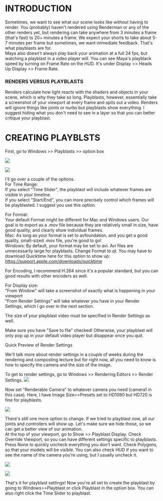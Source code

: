 # INTRODUCTION

Sometimes, we want to see what our scene looks like without having to render. You (probably) haven't rendered using Renderman or any of the other renders yet, but rendering can take anywhere from 3 minutes a frame (that's fast) to 20+ minutes a frame. We expect your shorts to take about 5-7 minutes per frame but sometimes, we want immediate feedback. That's what playblasts are for.  
Maya also doesn't always play back your animation at a full 24 fps, but watching a playblast in a video player will. You can see Maya's playblack speed by turning on Frame Rate on the HUD. It's under Display >> Heads Up Display >> Frame Rate.

### RENDERS VERSUS PLAYBLASTS

Renders calculate how light reacts with the shaders and objects in your scene, which is why they take so long. Playblasts, however, essentially take a screenshot of your viewport at every frame and spits out a video. Renders will ignore things like joints or nurbs but playblasts show everything. I suggest hiding what you don't need to see in a layer so that you can better critique your playblast.

# CREATING PLAYBLSTS

First, go to Windows >> Playblasts >> option box

![](playblasts1.png)

![](playblasts2.png)

I'll go over a couple of the options.  
For Time Range:  
If you select "Time Slider", the playblast will include whatever frames are visible in your timeline.  
If you select "Start/End", you can more precisely control which frames will be playblasted. I suggest you use this option.

For Format:  
Your default Format might be different for Mac and Windows users. Our goal is to export as a .mov file because they are relatively small in size, have good quality, and clearly show individual frames.  
Mac: As long as your format is set to avfoundation, and you get a good quality, small-sized .mov file, you're good to go!  
Windows: By default, your format may be set to avi. Avi files are unnecessarily large for playblasts. Change Format to qt. You may have to download Quicktime here for this option to show up: https://support.apple.com/downloads/quicktime

For Encoding, I recommend H.264 since it's a popular standard, but you can good results with other encoders as well.

For Display size:  
"From Window" will take a screenshot of exactly what is happening in your viewport  
"From Render Settings" will take whatever you have in your Render Settings, which I go over in the next section.

The size of your playblast video must be specified in Render Settings as well.

Make sure you have "Save to file" checked! Otherwise, your playblast will only pop up in your default video player but disappear once you quit.

Quick Preview of Render Settings

We'll talk more about render settings in a couple of weeks during the rendering and composting lecture but for right now, all you need to know is how to specify the camera and the size of the image.

To get to render settings, go to Windows >> Rendering Editors >> Render Settings.
![](playblasts3.png)

Now set "Renderable Camera" to whatever camera you need (camera1 in this case). Here, I have Image Size>>Presets set to HD1080 but HD720 is fine for playblasts.

![](playblasts4.png)

There's still one more option to change. If we tried to playblast now, all our joints and controllers will show up. Let's make sure we hide those, so we can get a better view of our animation.  
At the top of your viewport, go to Show >> Playblast Display. Check Override Viewport, so you can have different settings specific to playblasts. Press None to quickly uncheck everything you don't want. Check Polygons, so that your models will be visible. You can also check HUD if you want to see the name of the camera you're using, but I usually uncheck it.

![](playblasts5.png)

![](playblasts6.png)

That's it for playblast settings! Now you're all set to create the playblast by going to Windows>>Playblast or click Playblast in the option box. You can also right click the Time Slider to playblast.
